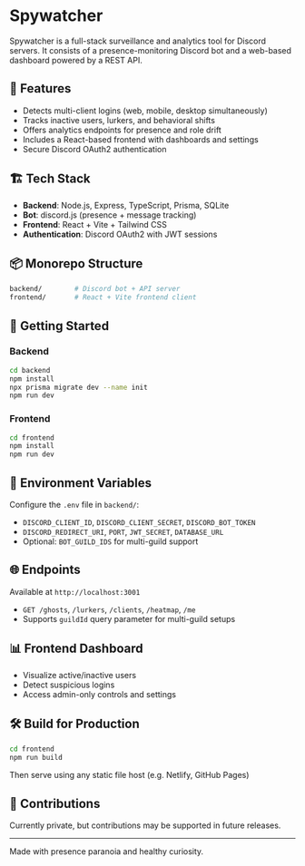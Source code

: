 # Spywatcher

Spywatcher is a full-stack surveillance and analytics tool for Discord servers. It consists of a presence-monitoring Discord bot and a web-based dashboard powered by a REST API.

## 🧩 Features

- Detects multi-client logins (web, mobile, desktop simultaneously)
- Tracks inactive users, lurkers, and behavioral shifts
- Offers analytics endpoints for presence and role drift
- Includes a React-based frontend with dashboards and settings
- Secure Discord OAuth2 authentication

## 🏗️ Tech Stack

- **Backend**: Node.js, Express, TypeScript, Prisma, SQLite
- **Bot**: discord.js (presence + message tracking)
- **Frontend**: React + Vite + Tailwind CSS
- **Authentication**: Discord OAuth2 with JWT sessions

## 📦 Monorepo Structure

```bash
backend/        # Discord bot + API server
frontend/       # React + Vite frontend client
```

## 🚀 Getting Started

### Backend

```bash
cd backend
npm install
npx prisma migrate dev --name init
npm run dev
```

### Frontend

```bash
cd frontend
npm install
npm run dev
```

## 🔐 Environment Variables

Configure the `.env` file in `backend/`:

- `DISCORD_CLIENT_ID`, `DISCORD_CLIENT_SECRET`, `DISCORD_BOT_TOKEN`
- `DISCORD_REDIRECT_URI`, `PORT`, `JWT_SECRET`, `DATABASE_URL`
- Optional: `BOT_GUILD_IDS` for multi-guild support

## 🌐 Endpoints

Available at `http://localhost:3001`

- `GET /ghosts`, `/lurkers`, `/clients`, `/heatmap`, `/me`
- Supports `guildId` query parameter for multi-guild setups

## 📊 Frontend Dashboard

- Visualize active/inactive users
- Detect suspicious logins
- Access admin-only controls and settings

## 🛠️ Build for Production

```bash
cd frontend
npm run build
```

Then serve using any static file host (e.g. Netlify, GitHub Pages)

## 👥 Contributions

Currently private, but contributions may be supported in future releases.

---
Made with presence paranoia and healthy curiosity.
